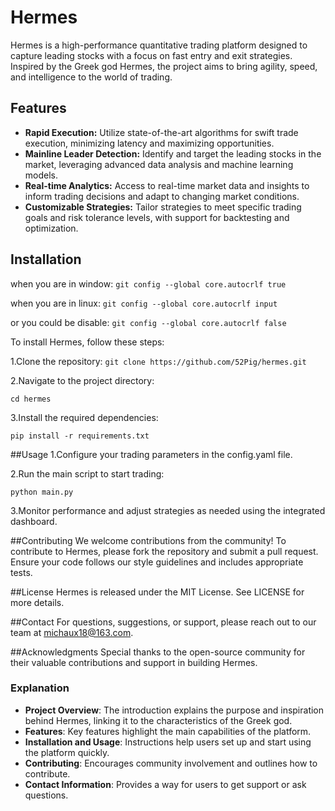 # Hermes

  Hermes is a high-performance quantitative trading platform designed to capture leading stocks with a focus on fast entry and exit strategies. Inspired by the Greek god Hermes, the project aims to bring agility, speed, and intelligence to the world of trading.

## Features

- **Rapid Execution:** Utilize state-of-the-art algorithms for swift trade execution, minimizing latency and maximizing opportunities.
- **Mainline Leader Detection:** Identify and target the leading stocks in the market, leveraging advanced data analysis and machine learning models.
- **Real-time Analytics:** Access to real-time market data and insights to inform trading decisions and adapt to changing market conditions.
- **Customizable Strategies:** Tailor strategies to meet specific trading goals and risk tolerance levels, with support for backtesting and optimization.

## Installation
when you are in window:
    ```
    git config --global core.autocrlf true
    ```

when you are in linux:
    ```
    git config --global core.autocrlf input
    ```

or you could be disable:
    ```
    git config --global core.autocrlf false
    ```

To install Hermes, follow these steps:

1.Clone the repository:
    ```
   git clone https://github.com/52Pig/hermes.git
    ```

2.Navigate to the project directory:
  ```
  cd hermes
  ```

3.Install the required dependencies:
  ```
  pip install -r requirements.txt
  ```


##Usage
  1.Configure your trading parameters in the config.yaml file.
  
  2.Run the main script to start trading:
  
  ```python main.py```

  3.Monitor performance and adjust strategies as needed using the integrated dashboard.

##Contributing
  We welcome contributions from the community! To contribute to Hermes, please fork the repository and submit a pull request. Ensure your code follows our style guidelines and includes appropriate tests.

##License
  Hermes is released under the MIT License. See LICENSE for more details.

##Contact
  For questions, suggestions, or support, please reach out to our team at michaux18@163.com.

##Acknowledgments
  Special thanks to the open-source community for their valuable contributions and support in building Hermes.

### Explanation

- **Project Overview**: The introduction explains the purpose and inspiration behind Hermes, linking it to the characteristics of the Greek god.
- **Features**: Key features highlight the main capabilities of the platform.
- **Installation and Usage**: Instructions help users set up and start using the platform quickly.
- **Contributing**: Encourages community involvement and outlines how to contribute.
- **Contact Information**: Provides a way for users to get support or ask questions.

